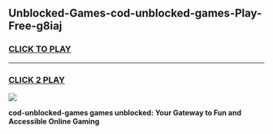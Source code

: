 
## Unblocked-Games-cod-unblocked-games-Play-Free-g8iaj
<h3>
<a href="https://premium76.site?title=cod-unblocked-games&ref=10A">CLICK TO PLAY</a></h3>
<hr>

<h3>
<a href="https://premium76.site?title=cod-unblocked-games&ref=10A">CLICK 2 PLAY</a>
  
</h3>

<a href="https://premium76.site?title=cod-unblocked-games&ref=10A"><img src="https://clearcache.store/games.png"></a>


**cod-unblocked-games games unblocked: Your Gateway to Fun and Accessible Online Gaming**
